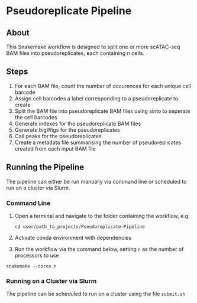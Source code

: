# Pseudoreplicate Pipeline
## About
This Snakemake workflow is designed to split one or more scATAC-seq BAM files into pseudoreplicates, each containing n cells.

## Steps
1. For each BAM file, count the number of occurences for each unique cell barcode
2. Assign cell barcodes a label corresponding to a pseudoreplicate to create
3. Split the BAM file into pseudoreplicate BAM files using sinto to seperate the cell barcodes
4. Generate indexes for the pseudoreplicate BAM files
5. Generate bigWigs for the pseudoreplicates
6. Call peaks for the pseudoreplicates
7. Create a metadata file summarising the number of pseudoreplicates created from each input BAM file

## Running the Pipeline
The pipeline can either be run manually via command line or scheduled to run on a cluster via Slurm.

### Command Line
1. Open a terminal and navigate to the folder containing the workflow, e.g.
   
   `cd user/path_to_projects/Pseudoreplicate-Pipeline`

2. Activate conda environment with dependencies
3. Run the workflow via the command below, setting `n` as the number of processors to use

`snakemake --cores n`

### Running on a Cluster via Slurm
The pipeline can be scheduled to run on a cluster using the file `submit.sh`
